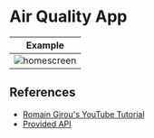 # Air Quality App

| **Example** |
| --- |
| ![homescreen](https://github.com/sazgez/flutter-air-quality/assets/95165061/57959240-88c9-4a10-a117-00da97bcf645) |

## References
- [Romain Girou's YouTube Tutorial](https://youtu.be/68aGwXt2OfY?si=nsqxevmsDYoeu9cM)
- [Provided API](https://openweathermap.org/api/air-pollution)
